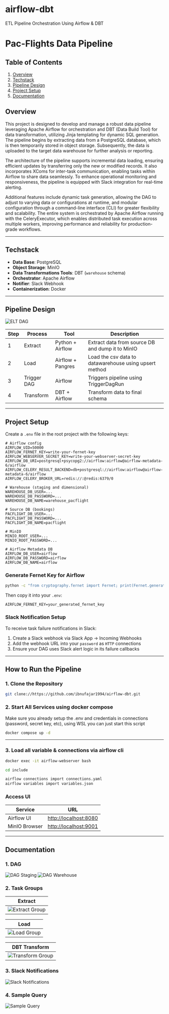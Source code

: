 # airflow-dbt
ETL Pipeline Orchestration Using Airflow &amp; DBT

# Pac-Flights Data Pipeline


## Table of Contents

1. [Overview](#overview)  
2. [Techstack](#techstack)  
3. [Pipeline Design](#pipeline-design)     
4. [Project Setup](#project-setup)  
5. [Documentation](#documentation)  



## Overview
This project is designed to develop and manage a robust data pipeline leveraging Apache Airflow for orchestration and DBT (Data Build Tool) for data transformation, utilizing Jinja templating for dynamic SQL generation. The pipeline begins by extracting data from a PostgreSQL database, which is then temporarily stored in object storage. Subsequently, the data is uploaded to the target data warehouse for further analysis or reporting.

The architecture of the pipeline supports incremental data loading, ensuring efficient updates by transferring only the new or modified records. It also incorporates XComs for inter-task communication, enabling tasks within Airflow to share data seamlessly. To enhance operational monitoring and responsiveness, the pipeline is equipped with Slack integration for real-time alerting.

Additional features include dynamic task generation, allowing the DAG to adjust to varying data or configurations at runtime, and modular configuration through a command-line interface (CLI) for greater flexibility and scalability. The entire system is orchestrated by Apache Airflow running with the CeleryExecutor, which enables distributed task execution across multiple workers, improving performance and reliability for production-grade workflows.

--- 

## Techstack

- **Data Base**: PostgreSQL 
- **Object Storage**: MinIO 
- **Data Transformations Tools**: DBT (`warehouse` schema)
- **Orchestrator**: Apache Airflow
- **Notifier**: Slack Webhook 
- **Containerization**: Docker

---

## Pipeline Design

![ELT DAG](sample/PipelineDesign.png)

| Step | Process     | Tool              | Description                                               |
| ---- | ----------- | ----------------- | --------------------------------------------------------- |
| 1    | Extract     | Python + Airflow  | Extract data from source DB and dump it to MinIO          |
| 2    | Load        | Airflow + Pangres | Load the csv data to datawarehouse using upsert method    |
| 3    | Trigger DAG | Airflow           | Triggers pipeline using TriggerDagRun                     |
| 4    | Transform   | DBT + Airflow     | Transform data to final schema                            |

--- 

## Project Setup

Create a `.env` file in the root project with the following keys:

```env
# Airflow config
AIRFLOW_UID=50000
AIRFLOW_FERNET_KEY=write-your-fernet-key
AIRFLOW_WEBSERVER_SECRET_KEY=write-your-webserver-secret-key
AIRFLOW_DB_URI=postgresql+psycopg2://airflow:airflow@airflow-metadata-6/airflow
AIRFLOW_CELERY_RESULT_BACKEND=db+postgresql://airflow:airflow@airflow-metadata-6/airflow
AIRFLOW_CELERY_BROKER_URL=redis://:@redis:6379/0

# Warehouse (staging and dimensional)
WAREHOUSE_DB_USER=...
WAREHOUSE_DB_PASSWORD=...
WAREHOUSE_DB_NAME=warehouse_pacflight

# Source DB (bookings)
PACFLIGHT_DB_USER=...
PACFLIGHT_DB_PASSWORD=...
PACFLIGHT_DB_NAME=pacflight

# MinIO
MINIO_ROOT_USER=...
MINIO_ROOT_PASSWORD=...

# Airflow Metadata DB
AIRFLOW_DB_USER=airflow
AIRFLOW_DB_PASSWORD=airflow
AIRFLOW_DB_NAME=airflow
```

### Generate Fernet Key for Airflow

```bash
python -c "from cryptography.fernet import Fernet; print(Fernet.generate_key().decode())"
```

Then copy it into your `.env`:

```env
AIRFLOW_FERNET_KEY=your_generated_fernet_key
```


### Slack Notification Setup

To receive task failure notifications in Slack:

1. Create a Slack webhook via Slack App → Incoming Webhooks
2. Add the webhook URL into your `password` as `HTTP` connections
3. Ensure your DAG uses Slack alert logic in its failure callbacks


---



## How to Run the Pipeline

### 1. Clone the Repository

```bash
git clone://https://github.com/ibnufajar1994/airflow-dbt.git
```


### 2. Start All Services using docker compose

Make sure you already setup the .env and credentials in connections (password, secret key, etc), using WSL you can just start this script

```bash
docker compose up -d
```
---

### 3. Load all variable & connections via airflow cli

```bash
docker exec -it airflow-webserver bash
```

```bash
cd include 
```

```bash
airflow connections import connections.yaml
airflow variables import variables.json

```

### Access UI

| Service       | URL                                            |
| ------------- | ---------------------------------------------- |
| Airflow UI    | [http://localhost:8080](http://localhost:8080) |
| MinIO Browser | [http://localhost:9001](http://localhost:9001) |

---


## Documentation

### 1. DAG 

![DAG Staging](sample/1.dag-1.png)
![DAG Warehouse](sample/2.dag-2.png)

### 2. Task Groups

| Extract                                  |
| ---------------------------------------- |
| ![Extract Group](sample/3.taskgroup-extract.png) |

| Load                                  |
| ---------------------------------------- |
| ![Load Group](sample/4.taskgroup-load.png) | 

| DBT Transform                                  |
| ---------------------------------------- |
| ![Transform Group](sample/5.taskgroup-transform.png) |


### 3. Slack Notifications

![Slack Notifications](sample/6.slack-notification.png)

### 4. Sample Query

![Sample Query](sample/7.sample-query.png)
